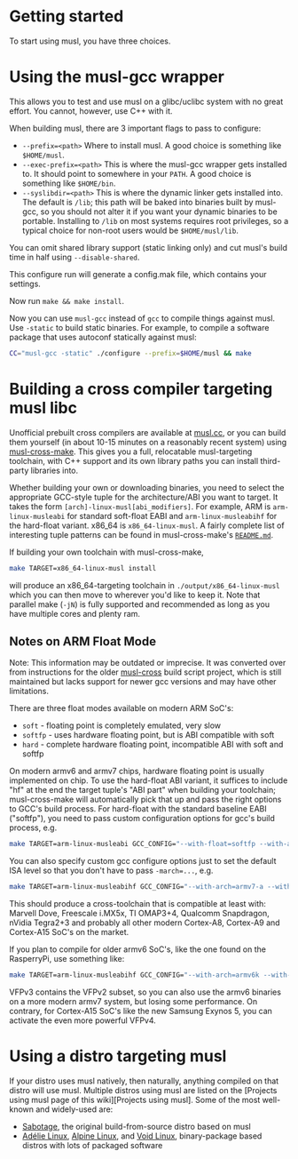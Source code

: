 # Getting started

To start using musl, you have three choices.

# Using the musl-gcc wrapper

This allows you to test and use musl on a glibc/uclibc system with no great
effort. You cannot, however, use C++ with it.

When building musl, there are 3 important flags to pass to configure:

- `--prefix=<path>`
    Where to install musl. A good choice is something like `$HOME/musl`.
- `--exec-prefix=<path>`
    This is where the musl-gcc wrapper gets installed to. It should point to
    somewhere in your `PATH`. A good choice is something like `$HOME/bin`.
- `--syslibdir=<path>`
    This is where the dynamic linker gets installed into. The default is `/lib`;
    this path will be baked into binaries built by musl-gcc, so you should not
    alter it if you want your dynamic binaries to be portable. Installing to
    `/lib` on most systems requires root privileges, so a typical choice for
    non-root users would be `$HOME/musl/lib`.

You can omit shared library support (static linking only) and cut musl's build
time in half using `--disable-shared`.

This configure run will generate a config.mak file, which contains your
settings.

Now run `make && make install`.

Now you can use `musl-gcc` instead of `gcc` to compile things against musl. Use
`-static` to build static binaries. For example, to compile a software package
that uses autoconf statically against musl:

```sh
CC="musl-gcc -static" ./configure --prefix=$HOME/musl && make
```

# Building a cross compiler targeting musl libc

Unofficial prebuilt cross compilers are available at
[musl.cc](https://musl.cc), or you can build them yourself (in about
10-15 minutes on a reasonably recent system) using
[musl-cross-make](https://github.com/richfelker/musl-cross-make/).
This gives you a full, relocatable musl-targeting toolchain, with C++
support and its own library paths you can install third-party
libraries into.

Whether building your own or downloading binaries, you need to select
the appropriate GCC-style tuple for the architecture/ABI you want to
target. It takes the form `[arch]-linux-musl[abi_modifiers]`. For
example, ARM is `arm-linux-musleabi` for standard soft-float EABI and
`arm-linux-musleabihf` for the hard-float variant. x86_64 is
`x86_64-linux-musl`. A fairly complete list of interesting tuple
patterns can be found in musl-cross-make's
[`README.md`](https://github.com/richfelker/musl-cross-make/blob/master/README.md).

If building your own toolchain with musl-cross-make,

```sh
make TARGET=x86_64-linux-musl install
```

will produce an x86_64-targeting toolchain in
`./output/x86_64-linux-musl` which you can then move to wherever you'd
like to keep it. Note that parallel make (`-jN`) is fully supported
and recommended as long as you have multiple cores and plenty ram.

## Notes on ARM Float Mode

Note: This information may be outdated or imprecise. It was converted
over from instructions for the older
[musl-cross](https://github.com/GregorR/musl-cross) build script
project, which is still maintained but lacks support for newer gcc
versions and may have other limitations.

There are three float modes available on modern ARM SoC's:

- `soft` - floating point is completely emulated, very slow
- `softfp` - uses hardware floating point, but is ABI compatible with soft
- `hard` - complete hardware floating point, incompatible ABI with soft and
  softfp

On modern armv6 and armv7 chips, hardware floating point is usually implemented
on chip. To use the hard-float ABI variant, it suffices to include
"hf" at the end the target tuple's "ABI part" when building your
toolchain; musl-cross-make will automatically pick that up and pass
the right options to GCC's build process. For hard-float with the
standard baseline EABI ("softfp"), you need to pass custom
configuration options for gcc's build process, e.g.

```sh
make TARGET=arm-linux-musleabi GCC_CONFIG="--with-float=softfp --with-arch=armv6k --with-fpu=vfpv2" install
```

You can also specify custom gcc configure options just to set the
default ISA level so that you don't have to pass `-march=...`, e.g.

```sh
make TARGET=arm-linux-musleabihf GCC_CONFIG="--with-arch=armv7-a --with-fpu=vfpv3-d16" install
```

This should produce a cross-toolchain that is compatible at least with: Marvell
Dove, Freescale i.MX5x, TI OMAP3+4, Qualcomm Snapdragon, nVidia Tegra2+3 and
probably all other modern Cortex-A8, Cortex-A9 and Cortex-A15 SoC's on the
market.

If you plan to compile for older armv6 SoC's, like the one found on the
RasperryPi, use something like:

```sh
make TARGET=arm-linux-musleabihf GCC_CONFIG="--with-arch=armv6k --with-fpu=vfpv2" install
```

VFPv3 contains the VFPv2 subset, so you can also use the armv6
binaries on a more modern armv7 system, but losing some performance.
On contrary, for Cortex-A15 SoC's like the new Samsung Exynos 5, you
can activate the even more powerful VFPv4.

# Using a distro targeting musl

If your distro uses musl natively, then naturally, anything compiled on that
distro will use musl. Multiple distros using musl are listed
on the [Projects using musl page of this wiki][Projects using musl].
Some of the most well-known and widely-used are:

- [Sabotage](https://sabotage-linux.github.io/), the original build-from-source
  distro based on musl
- [Adélie Linux](http://www.adelielinux.org/), [Alpine
  Linux](https://alpinelinux.org/), and 
  [Void Linux](https://voidlinux.org/), binary-package based distros
  with lots of packaged software
